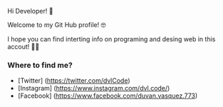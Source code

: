 Hi Developer! 👋

Welcome to my Git Hub profile! 🤓

I hope you can find interting info on programing and desing web in this accout!  🐱‍🏍


### Where to find me? 

- [Twitter] (https://twitter.com/dvlCode)
- [Instagram] (https://www.instagram.com/dvl.code/)
- [Facebook] (https://www.facebook.com/duvan.vasquez.773) 
